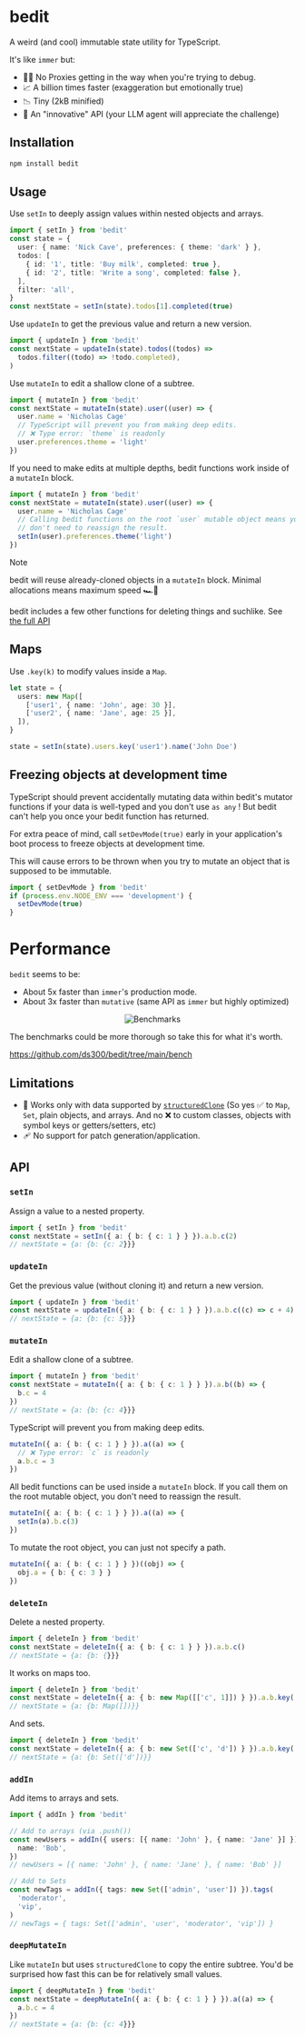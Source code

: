 # bedit

A weird (and cool) immutable state utility for TypeScript.

It's like `immer` but:

- 🕵️‍♀️ No Proxies getting in the way when you're trying to debug.
- 📈 A billion times faster (exaggeration but emotionally true)
- 📉 Tiny (2kB minified)
- 💅 An "innovative" API (your LLM agent will appreciate the challenge)

## Installation

```sh
npm install bedit
```

## Usage

Use `setIn` to deeply assign values within nested objects and arrays.

```ts
import { setIn } from 'bedit'
const state = {
  user: { name: 'Nick Cave', preferences: { theme: 'dark' } },
  todos: [
    { id: '1', title: 'Buy milk', completed: true },
    { id: '2', title: 'Write a song', completed: false },
  ],
  filter: 'all',
}
const nextState = setIn(state).todos[1].completed(true)
```

Use `updateIn` to get the previous value and return a new version.

```ts
import { updateIn } from 'bedit'
const nextState = updateIn(state).todos((todos) =>
  todos.filter((todo) => !todo.completed),
)
```

Use `mutateIn` to edit a shallow clone of a subtree.

```ts
import { mutateIn } from 'bedit'
const nextState = mutateIn(state).user((user) => {
  user.name = 'Nicholas Cage'
  // TypeScript will prevent you from making deep edits.
  // ❌ Type error: `theme` is readonly
  user.preferences.theme = 'light'
})
```

If you need to make edits at multiple depths, bedit functions work inside of a `mutateIn` block.

```ts
import { mutateIn } from 'bedit'
const nextState = mutateIn(state).user((user) => {
  user.name = 'Nicholas Cage'
  // Calling bedit functions on the root `user` mutable object means you
  // don't need to reassign the result.
  setIn(user).preferences.theme('light')
})
```

> [!NOTE]
> bedit will reuse already-cloned objects in a `mutateIn` block.
> Minimal allocations means maximum speed 🏎️💨

bedit includes a few other functions for deleting things and suchlike. See [the full API](#api)

## Maps

Use `.key(k)` to modify values inside a `Map`.

```ts
let state = {
  users: new Map([
    ['user1', { name: 'John', age: 30 }],
    ['user2', { name: 'Jane', age: 25 }],
  ]),
}

state = setIn(state).users.key('user1').name('John Doe')
```

## Freezing objects at development time

TypeScript should prevent accidentally mutating data within bedit's mutator functions if your data is well-typed and you don't use `as any` ! But bedit can't help you once your bedit function has returned.

For extra peace of mind, call `setDevMode(true)` early in your application's boot process to freeze objects at development time.

This will cause errors to be thrown when you try to mutate an object that is supposed to be immutable.

```ts
import { setDevMode } from 'bedit'
if (process.env.NODE_ENV === 'development') {
  setDevMode(true)
}
```

# Performance

`bedit` seems to be:

- About 5x faster than `immer`'s production mode.
- About 3x faster than `mutative` (same API as `immer` but highly optimized)

<p align="center">
<picture>
  <source media="(prefers-color-scheme: dark)" srcset="https://github.com/ds300/bedit/raw/main/bench/bench.dark.svg#gh-dark-mode-only">
  <source media="(prefers-color-scheme: light)" srcset="https://github.com/ds300/bedit/raw/main/bench/bench.light.svg#gh-light-mode-only">
  <img alt="Benchmarks" src="https://github.com/ds300/bedit/raw/main/bench/bench.light.svg#gh-light-mode-only">
</picture>
</p>

The benchmarks could be more thorough so take this for what it's worth.

https://github.com/ds300/bedit/tree/main/bench

## Limitations

- 👭 Works only with data supported by [`structuredClone`](https://developer.mozilla.org/en-US/docs/Web/API/Web_Workers_API/Structured_clone_algorithm) (So yes ✅ to `Map`, `Set`, plain objects, and arrays. And no ❌ to custom classes, objects with symbol keys or getters/setters, etc)
- 🩹 No support for patch generation/application.

## API

### `setIn`

Assign a value to a nested property.

```ts
import { setIn } from 'bedit'
const nextState = setIn({ a: { b: { c: 1 } } }).a.b.c(2)
// nextState = {a: {b: {c: 2}}}
```

### `updateIn`

Get the previous value (without cloning it) and return a new version.

```ts
import { updateIn } from 'bedit'
const nextState = updateIn({ a: { b: { c: 1 } } }).a.b.c((c) => c + 4)
// nextState = {a: {b: {c: 5}}}
```

### `mutateIn`

Edit a shallow clone of a subtree.

```ts
import { mutateIn } from 'bedit'
const nextState = mutateIn({ a: { b: { c: 1 } } }).a.b((b) => {
  b.c = 4
})
// nextState = {a: {b: {c: 4}}}
```

TypeScript will prevent you from making deep edits.

```ts
mutateIn({ a: { b: { c: 1 } } }).a((a) => {
  // ❌ Type error: `c` is readonly
  a.b.c = 3
})
```

All bedit functions can be used inside a `mutateIn` block. If you call them on the root mutable object, you don't need to reassign the result.

```ts
mutateIn({ a: { b: { c: 1 } } }).a((a) => {
  setIn(a).b.c(3)
})
```

To mutate the root object, you can just not specify a path.

```ts
mutateIn({ a: { b: { c: 1 } } })((obj) => {
  obj.a = { b: { c: 3 } }
})
```

### `deleteIn`

Delete a nested property.

```ts
import { deleteIn } from 'bedit'
const nextState = deleteIn({ a: { b: { c: 1 } } }).a.b.c()
// nextState = {a: {b: {}}}
```

It works on maps too.

```ts
import { deleteIn } from 'bedit'
const nextState = deleteIn({ a: { b: new Map([['c', 1]]) } }).a.b.key('c')()
// nextState = {a: {b: Map([])}}
```

And sets.

```ts
import { deleteIn } from 'bedit'
const nextState = deleteIn({ a: { b: new Set(['c', 'd']) } }).a.b.key('c')()
// nextState = {a: {b: Set(['d'])}}
```

### `addIn`

Add items to arrays and sets.

```ts
import { addIn } from 'bedit'

// Add to arrays (via .push())
const newUsers = addIn({ users: [{ name: 'John' }, { name: 'Jane' }] }).users({
  name: 'Bob',
})
// newUsers = [{ name: 'John' }, { name: 'Jane' }, { name: 'Bob' }]

// Add to Sets
const newTags = addIn({ tags: new Set(['admin', 'user']) }).tags(
  'moderator',
  'vip',
)
// newTags = { tags: Set(['admin', 'user', 'moderator', 'vip']) }
```

### `deepMutateIn`

Like `mutateIn` but uses `structuredClone` to copy the entire subtree. You'd be surprised how fast this can be for relatively small values.

```ts
import { deepMutateIn } from 'bedit'
const nextState = deepMutateIn({ a: { b: { c: 1 } } }).a((a) => {
  a.b.c = 4
})
// nextState = {a: {b: {c: 4}}}
```

